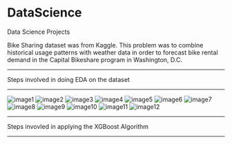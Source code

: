 # DataScience
Data Science Projects

Bike Sharing dataset was from Kaggle. 
This problem was to combine historical usage patterns with weather data in order to forecast bike rental demand in the Capital Bikeshare program in Washington, D.C.

*******************************************************************************************
Steps involved in doing EDA on the dataset
*******************************************************************************************

![image1](https://user-images.githubusercontent.com/20254170/83820398-f1205f00-a70f-11ea-9118-d83f47cc4483.jpg)
![image2](https://user-images.githubusercontent.com/20254170/83820401-f2518c00-a70f-11ea-8578-cbe175f3c07d.jpg)
![image3](https://user-images.githubusercontent.com/20254170/83820402-f2ea2280-a70f-11ea-8c5e-e1998d76a843.jpg)
![image4](https://user-images.githubusercontent.com/20254170/83820403-f382b900-a70f-11ea-8db8-ceac40aa568e.jpg)
![image5](https://user-images.githubusercontent.com/20254170/83820404-f41b4f80-a70f-11ea-9a64-fda78a8300ae.jpg)
![image6](https://user-images.githubusercontent.com/20254170/83820405-f4b3e600-a70f-11ea-9cb8-e709299e5d63.jpg)
![image7](https://user-images.githubusercontent.com/20254170/83820408-f4b3e600-a70f-11ea-81c9-2a7fa605e93f.jpg)
![image8](https://user-images.githubusercontent.com/20254170/83820409-f54c7c80-a70f-11ea-871b-0aa738de7eb3.jpg)
![image9](https://user-images.githubusercontent.com/20254170/83820410-f5e51300-a70f-11ea-884e-cca2bd760fe3.jpg)
![image10](https://user-images.githubusercontent.com/20254170/83820411-f5e51300-a70f-11ea-9bf3-5e0989688d20.jpg)
![image11](https://user-images.githubusercontent.com/20254170/83820413-f67da980-a70f-11ea-9bea-9bd4f6457068.jpg)
![image12](https://user-images.githubusercontent.com/20254170/83820414-f7164000-a70f-11ea-9d18-0627dea7b07c.jpg)

*******************************************************************************************
Steps invovled in applying the XGBoost Algorithm
*******************************************************************************************

